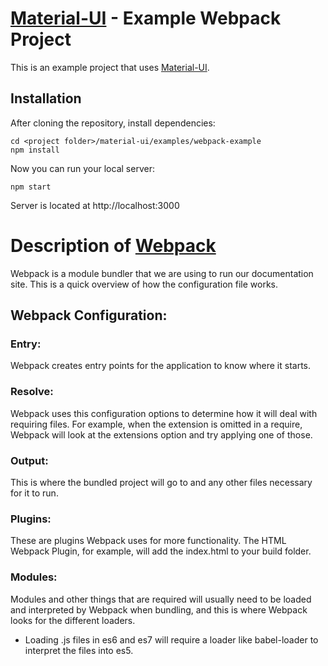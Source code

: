 # [Material-UI](http://callemall.github.io/material-ui/) - Example Webpack Project

This is an example project that uses [Material-UI](http://callemall.github.io/material-ui/).

## Installation
After cloning the repository, install dependencies:
```
cd <project folder>/material-ui/examples/webpack-example
npm install
```

Now you can run your local server:
```
npm start
```
Server is located at http://localhost:3000

# Description of [Webpack](http://webpack.github.io/docs/)
Webpack is a module bundler that we are using to run our documentation site. This is a quick overview of how the configuration file works.
## Webpack Configuration:
### Entry:
Webpack creates entry points for the application to know where it starts.
### Resolve:
Webpack uses this configuration options to determine how it will deal with requiring files. For example, when the extension is omitted in a require, Webpack will look at the extensions option and try applying one of those.
### Output:
This is where the bundled project will go to and any other files necessary for it to run.
### Plugins:
These are plugins Webpack uses for more functionality. The HTML Webpack Plugin, for example, will add the index.html to your build folder.
### Modules:
Modules and other things that are required will usually need to be loaded and interpreted by Webpack when bundling, and this is where Webpack looks for the different loaders.
* Loading .js files in es6 and es7 will require a loader like babel-loader to interpret the files into es5.
